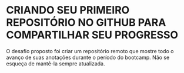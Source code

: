 ﻿# CRIANDO SEU PRIMEIRO REPOSITÓRIO NO GITHUB PARA COMPARTILHAR SEU PROGRESSO
O desafio proposto foi criar um repositório remoto que mostre todo o avanço de suas anotações durante o período do bootcamp. Não se esqueça de mantê-la sempre atualizada.
